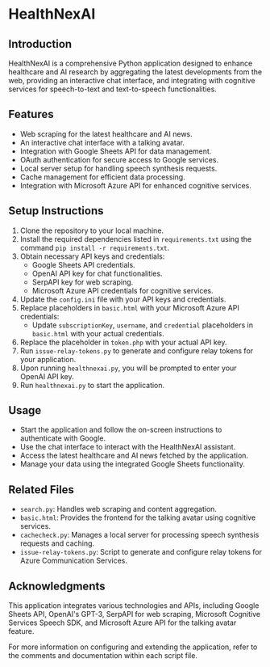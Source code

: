 # HealthNexAI

## Introduction
HealthNexAI is a comprehensive Python application designed to enhance healthcare and AI research by aggregating the latest developments from the web, providing an interactive chat interface, and integrating with cognitive services for speech-to-text and text-to-speech functionalities.

## Features
- Web scraping for the latest healthcare and AI news.
- An interactive chat interface with a talking avatar.
- Integration with Google Sheets API for data management.
- OAuth authentication for secure access to Google services.
- Local server setup for handling speech synthesis requests.
- Cache management for efficient data processing.
- Integration with Microsoft Azure API for enhanced cognitive services.

## Setup Instructions
1. Clone the repository to your local machine.
2. Install the required dependencies listed in `requirements.txt` using the command `pip install -r requirements.txt`.
3. Obtain necessary API keys and credentials:
   - Google Sheets API credentials.
   - OpenAI API key for chat functionalities.
   - SerpAPI key for web scraping.
   - Microsoft Azure API credentials for cognitive services.
4. Update the `config.ini` file with your API keys and credentials.
5. Replace placeholders in `basic.html` with your Microsoft Azure API credentials:
   - Update `subscriptionKey`, `username`, and `credential` placeholders in `basic.html` with your actual credentials.
6. Replace the placeholder in `token.php` with your actual API key.
7. Run `issue-relay-tokens.py` to generate and configure relay tokens for your application.
8. Upon running `healthnexai.py`, you will be prompted to enter your OpenAI API key.
9. Run `healthnexai.py` to start the application.

## Usage
- Start the application and follow the on-screen instructions to authenticate with Google.
- Use the chat interface to interact with the HealthNexAI assistant.
- Access the latest healthcare and AI news fetched by the application.
- Manage your data using the integrated Google Sheets functionality.

## Related Files
- `search.py`: Handles web scraping and content aggregation.
- `basic.html`: Provides the frontend for the talking avatar using cognitive services.
- `cachecheck.py`: Manages a local server for processing speech synthesis requests and caching.
- `issue-relay-tokens.py`: Script to generate and configure relay tokens for Azure Communication Services.

## Acknowledgments
This application integrates various technologies and APIs, including Google Sheets API, OpenAI's GPT-3, SerpAPI for web scraping, Microsoft Cognitive Services Speech SDK, and Microsoft Azure API for the talking avatar feature.

For more information on configuring and extending the application, refer to the comments and documentation within each script file.

